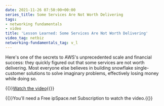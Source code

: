 ```yaml
---
date: 2021-11-26 07:50:00+00:00
series_title: Some Services Are Not Worth Delivering
tags:
- networking fundamentals
- video
title: 'Lesson Learned: Some Services Are Not Worth Delivering'
video_tag: netbiz
networking-fundamentals_tag: v_l
---
```

Here's one of the secrets to AWS's unprecedented scale and financial success: they quickly figured out that some services are not worth delivering. Most everyone else believes in building snowflake single-customer solutions to solve imaginary problems, effectively losing money while doing so.

{{<jump>}}[Watch the video](https://my.ipspace.net/bin/get/NetBiz/L4%20-%20Some%20Services%20Are%20Not%20Worth%20Delivering.mp4?doccode=NetBiz){{</jump>}}

{{<note free>}}You'll need a Free ipSpace.net Subscription to watch the video.{{</note>}}
